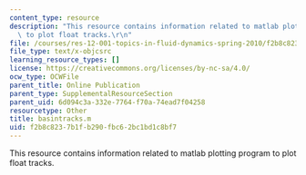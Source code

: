 ```yaml
---
content_type: resource
description: "This resource contains information related to matlab plotting program\
  \ to plot float tracks.\r\n"
file: /courses/res-12-001-topics-in-fluid-dynamics-spring-2010/f2b8c8237b1fb290fbc62bc1bd1c8bf7_basintracks.m
file_type: text/x-objcsrc
learning_resource_types: []
license: https://creativecommons.org/licenses/by-nc-sa/4.0/
ocw_type: OCWFile
parent_title: Online Publication
parent_type: SupplementalResourceSection
parent_uid: 6d094c3a-332e-7764-f70a-74ead7f04258
resourcetype: Other
title: basintracks.m
uid: f2b8c823-7b1f-b290-fbc6-2bc1bd1c8bf7
---
```

This resource contains information related to matlab plotting program to plot float tracks.
